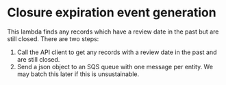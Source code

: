 # Closure expiration event generation

This lambda finds any records which have a review date in the past but are still closed. There are two steps:
1. Call the API client to get any records with a review date in the past and are still closed.
2. Send a json object to an SQS queue with one message per entity. We may batch this later if this is unsustainable.


